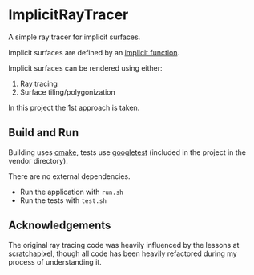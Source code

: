 ImplicitRayTracer
=================

A simple ray tracer for implicit surfaces.

Implicit surfaces are defined by an 
[implicit function](http://en.wikipedia.org/wiki/Implicit_function).

Implicit surfaces can be rendered using either:

1. Ray tracing
2. Surface tiling/polygonization

In this project the 1st approach is taken.

Build and Run
-------------
Building uses [cmake](http://www.cmake.org/), 
tests use [googletest](https://code.google.com/p/googletest/) (included in the project
in the vendor directory).

There are no external dependencies.

* Run the application with ```run.sh```
* Run the tests with ```test.sh```

Acknowledgements
----------------
The original ray tracing code was heavily influenced by the lessons at
[scratchapixel](http://www.scratchapixel.com/lessons/3d-basic-lessons/lesson-1-writing-a-simple-raytracer/source-code/), though all code has been heavily refactored during
my process of understanding it.
